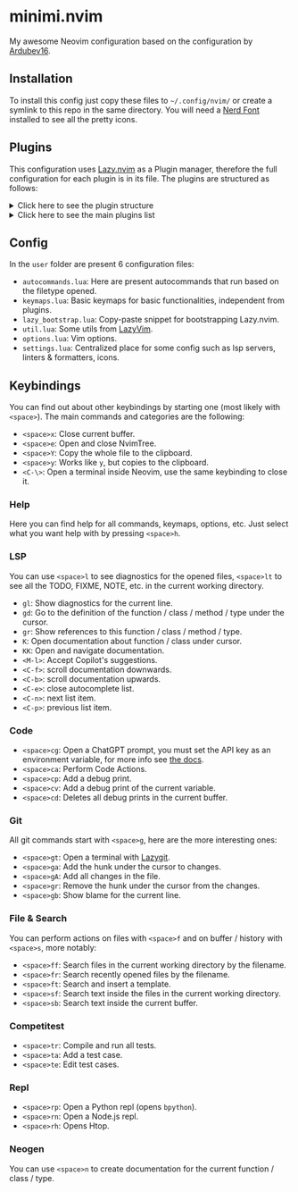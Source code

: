 # minimi.nvim

My awesome Neovim configuration based on the configuration by [Ardubev16](https://github.com/ardubev16).

## Installation

To install this config just copy these files to `~/.config/nvim/` or create a symlink to this repo in the same directory. You will need a [Nerd Font](https://github.com/ryanoasis/nerd-fonts) installed to see all the pretty icons.

## Plugins

This configuration uses [Lazy.nvim](https://github.com/folke/lazy.nvim) as a Plugin manager, therefore the full configuration for each plugin is in its file. The plugins are structured as follows:

<details>
<summary>Click here to see the plugin structure</summary>

```bash
plugins
├── comments
│   ├── Comment.lua
│   ├── init.lua
│   ├── neogen.lua
│   └── todo-comments.lua
├── completion
│   ├── cmp.lua
│   ├── copilot.lua
│   ├── debugprint.lua
│   ├── init.lua
│   ├── nvim-autopairs.lua
│   ├── nvim-surround.lua
│   └── template.lua
├── editor
│   ├── gitsigns.lua
│   ├── init.lua
│   ├── nvim-tree.lua
│   ├── telescope.lua
│   ├── toggleterm.lua
│   ├── trouble.lua
│   └── which-key.lua
├── lsp
│   ├── settings
│   │   ├── jdtls.lua
│   │   ├── jsonls.lua
│   │   ├── lua_ls.lua
│   │   └── rust_analyzer.lua
│   ├── format.lua
│   ├── init.lua
│   ├── keymaps.lua
│   ├── lspconfig.lua
│   └── null-ls.lua
├── ui
│   ├── barbecue.lua
│   ├── bufferline.lua
│   ├── illuminate.lua
│   ├── init.lua
│   ├── lualine.lua
│   ├── noice.lua
│   ├── notify.lua
│   └── theme.lua
├── chatgpt.lua
├── competitest.lua
├── deps_manager.lua
├── treesitter.lua
└── ufo.lua
```

</details>

<details>
<summary>Click here to see the main plugins list</summary>

- comments
  - [Comment.nvim](https://github.com/numToStr/Comment.nvim)
  - [todo-comments.nvim](https://github.com/folke/todo-comments.nvim)
  - [neogen](https://github.com/danymat/neogen)
- completion
  - [nvim-cmp](https://github.com/hrsh7th/nvim-cmp)
  - [nvim-autopairs](https://github.com/windwp/nvim-autopairs)
  - [nvim-surround](https://github.com/kylechui/nvim-surround)
  - [debugprint.nvim](https://github.com/andrewferrier/debugprint.nvim)
  - [template.nvim](https://github.com/glepnir/template.nvim)
  - [copilot.lua](https://github.com/zbirenbaum/copilot.lua)
- lsp
  - [nvim-lspconfig](https://github.com/neovim/nvim-lspconfig)
  - [mason.nvim](https://github.com/williamboman/mason.nvim)
  - [mason-lspconfig.nvim](https://github.com/williamboman/mason-lspconfig.nvim)
  - [mason-null-ls.nvim](https://github.com/jay-babu/mason-null-ls.nvim)
  - [null-ls.nvim](https://github.com/jose-elias-alvarez/null-ls.nvim)
  - [rust-tools.nvim](https://github.com/simrat39/rust-tools.nvim)
- editor
  - [gitsigns.nvim](https://github.com/lewis6991/gitsigns.nvim)
  - [telescope.nvim](https://github.com/nvim-telescope/telescope.nvim)
  - [toggleterm.nvim](https://github.com/akinsho/toggleterm.nvim)
  - [which-key.nvim](https://github.com/folke/which-key.nvim)
  - [trouble.nvim](https://github.com/folke/trouble.nvim)
  - [vim-illuminate](https://github.com/RRethy/vim-illuminate)
- ui
  - [gruvbox.nvim](https://github.com/ellisonleao/gruvbox.nvim)
  - [lualine.nvim](https://github.com/nvim-lualine/lualine.nvim)
  - [bufferline.nvim](https://github.com/akinsho/bufferline.nvim)
  - [barbecue.nvim](https://github.com/utilyre/barbecue.nvim)
  - [nvim-notify](https://github.com/rcarriga/nvim-notify)
  - [nvim-tree.lua](https://github.com/nvim-tree/nvim-tree.lua)
- misc
  - [nvim-treesitter](https://github.com/nvim-treesitter/nvim-treesitter)
  - [ChatGPT.nvim](https://github.com/jackMort/ChatGPT.nvim)
  - [competitest.nvim](https://github.com/xeluxee/competitest.nvim)
  - [nvim-ufo](https://github.com/kevinhwang91/nvim-ufo)
  - [crates.nvim](https://github.com/Saecki/crates.nvim)
  - [package-info.nvim](https://github.com/vuki656/package-info.nvim)

</details>

## Config

In the `user` folder are present 6 configuration files:

- `autocommands.lua`: Here are present autocommands that run based on the filetype opened.
- `keymaps.lua`: Basic keymaps for basic functionalities, independent from plugins.
- `lazy_bootstrap.lua`: Copy-paste snippet for bootstrapping Lazy.nvim.
- `util.lua`: Some utils from [LazyVim](https://github.com/LazyVim/LazyVim).
- `options.lua`: Vim options.
- `settings.lua`: Centralized place for some config such as lsp servers, linters & formatters, icons.

## Keybindings

You can find out about other keybindings by starting one (most likely with `<space>`). The main commands and categories are the following:

- `<space>x`: Close current buffer.
- `<space>e`: Open and close NvimTree.
- `<space>Y`: Copy the whole file to the clipboard.
- `<space>y`: Works like `y`, but copies to the clipboard.
- `<C-\>`: Open a terminal inside Neovim, use the same keybinding to close it.

### Help

Here you can find help for all commands, keymaps, options, etc. Just select what you want help with by pressing `<space>h`.

### LSP

You can use `<space>l` to see diagnostics for the opened files, `<space>lt` to see all the TODO, FIXME, NOTE, etc. in the current working directory.

- `gl`: Show diagnostics for the current line.
- `gd`: Go to the definition of the function / class / method / type under the cursor.
- `gr`: Show references to this function / class / method / type.
- `K`: Open documentation about function / class under cursor.
- `KK`: Open and navigate documentation.
- `<M-l>`: Accept Copilot's suggestions.
- `<C-f>`: scroll documentation downwards.
- `<C-b>`: scroll documentation upwards.
- `<C-e>`: close autocomplete list.
- `<C-n>`: next list item.
- `<C-p>`: previous list item.

### Code

- `<space>cg`: Open a ChatGPT prompt, you must set the API key as an environment variable, for more info see [the docs](https://github.com/jackMort/ChatGPT.nvim).
- `<space>ca`: Perform Code Actions.
- `<space>cp`: Add a debug print.
- `<space>cv`: Add a debug print of the current variable.
- `<space>cd`: Deletes all debug prints in the current buffer.

### Git

All git commands start with `<space>g`, here are the more interesting ones:

- `<space>gt`: Open a terminal with [Lazygit](https://github.com/jesseduffield/lazygit).
- `<space>ga`: Add the hunk under the cursor to changes.
- `<space>gA`: Add all changes in the file.
- `<space>gr`: Remove the hunk under the cursor from the changes.
- `<space>gb`: Show blame for the current line.

### File & Search

You can perform actions on files with `<space>f` and on buffer / history with `<space>s`, more notably:

- `<space>ff`: Search files in the current working directory by the filename.
- `<space>fr`: Search recently opened files by the filename.
- `<space>ft`: Search and insert a template.
- `<space>sf`: Search text inside the files in the current working directory.
- `<space>sb`: Search text inside the current buffer.

### Competitest

- `<space>tr`: Compile and run all tests.
- `<space>ta`: Add a test case.
- `<space>te`: Edit test cases.

### Repl

- `<space>rp`: Open a Python repl (opens `bpython`).
- `<space>rn`: Open a Node.js repl.
- `<space>rh`: Opens Htop.

### Neogen

You can use `<space>n` to create documentation for the current function / class / type.
